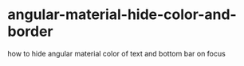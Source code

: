 # angular-material-hide-color-and-border
how to hide angular material color of text and bottom bar on focus
